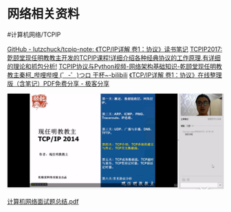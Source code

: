 # 网络相关资料
#计算机网络/TCPIP

[GitHub - lutzchuck/tcpip-note: 《TCP/IP详解 卷1：协议》读书笔记](https://github.com/lutzchuck/tcpip-note)
[TCPIP2017: 亁颐堂现任明教教主开发的TCPIP课程!详细介绍各种经典协议的工作原理,有详细的理论和抓包分析!](https://gitee.com/qytanggit/TCPIP2017)
[TCPIP协议与Python视频-网络架构基础知识-乾颐堂现任明教教主秦柯_哔哩哔哩 (゜-゜)つロ 干杯~-bilibili](https://www.bilibili.com/video/av48179895/)
[《TCP/IP详解 卷1：协议》在线整理版（含笔记）PDF免费分享 - 极客分享](https://www.geek-share.com/detail/2753158819.html)

![](%E7%BD%91%E7%BB%9C%E7%9B%B8%E5%85%B3%E8%B5%84%E6%96%99/F1647B75-54AA-41DD-8028-6E661BCE5F68.png)

<a href='%E8%AE%A1%E7%AE%97%E6%9C%BA%E7%BD%91%E7%BB%9C%E9%9D%A2%E8%AF%95%E9%A2%98%E6%80%BB%E7%BB%93.pdf'>计算机网络面试题总结.pdf</a>
